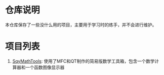 # 仓库说明
本仓库保存了一些没什么用的项目，主要用于学习时的练手，并不会进行维护。

# 项目列表
1. [SqyMathTools](./SqyMathTools/): 使用了MFC和QT制作的简易版数学工具箱，包含一个数学计算器和一个函数图像显示器